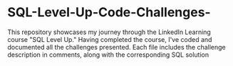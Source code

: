 # SQL-Level-Up-Code-Challenges-
This repository showcases my journey through the LinkedIn Learning course "SQL Level Up." Having completed the course, I've coded and documented all the challenges presented. Each file includes the challenge description in comments, along with the corresponding SQL solution
